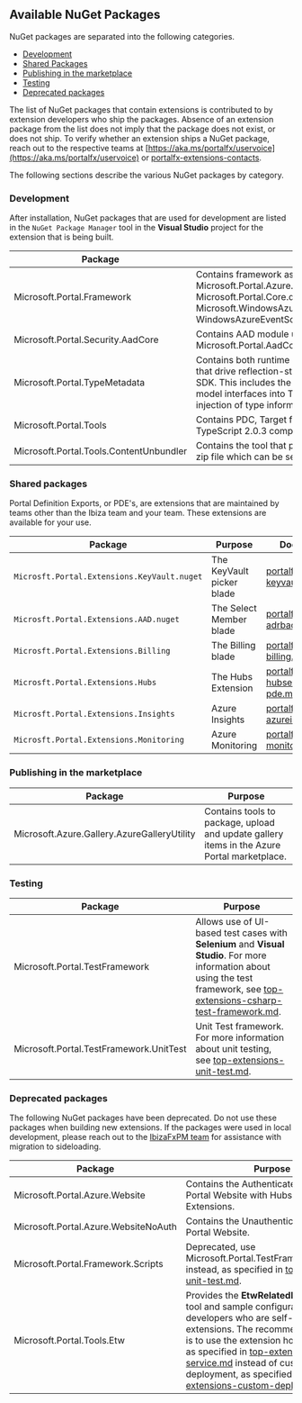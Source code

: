 ## Available NuGet Packages

NuGet packages are separated into the following categories.

* [Development](#development)
* [Shared Packages](#shared-packages)
* [Publishing in the marketplace](#publishing-in-the-marketplace)
* [Testing](#testing)
* [Deprecated packages](#deprecated-packages)

The list of NuGet packages that contain extensions is contributed to by extension developers who ship the packages. Absence of an extension package from the list does not imply that the package does not exist, or does not ship. To verify whether an extension ships a NuGet package, reach out to the respective teams at  [https://aka.ms/portalfx/uservoice](https://aka.ms/portalfx/uservoice)  or [portalfx-extensions-contacts](portalfx-extensions-contacts).

The following sections describe the various NuGet packages by category.

### Development

After installation, NuGet packages that are used for development are listed in the `NuGet Package Manager` tool in the **Visual Studio** project for the extension that is being built.
   
| Package | Purpose | 
| ------- | ------- |
| Microsoft.Portal.Framework | Contains framework assemblies Microsoft.Portal.Azure.dll, Microsoft.Portal.Core.dll,Microsoft.Portal.Framework.dll, Microsoft.WindowsAzure.ServiceRuntime.dll and WindowsAzureEventSource.dll.  |
| Microsoft.Portal.Security.AadCore | Contains AAD module used for auth Microsoft.Portal.AadCore.dll | 
| Microsoft.Portal.TypeMetadata  | Contains both runtime and compile time components that drive reflection-style features for the Azure Portal SDK.  This includes the compile time generation of C# model interfaces into TypeScript interfaces, and the injection of type information into the portal at runtime. | 
| Microsoft.Portal.Tools | Contains PDC, Target files (.target) , [Definition files](portalfx-extensions-glossary-onboarding.md) and TypeScript 2.0.3 compiler. | 
| Microsoft.Portal.Tools.ContentUnbundler | Contains the tool that packages an extension UI into a zip file which can be served by the hosting service. | 

### Shared packages

Portal Definition Exports, or PDE's, are extensions that are maintained by teams other than the Ibiza team and your team. These extensions are available for your use.

| Package                                     | Purpose                   | Document |
| ------------------------------------------- | ------------------------- | -------- |
| `Microsft.Portal.Extensions.KeyVault.nuget` | The KeyVault picker blade | [portalfx-pde-keyvault.md](portalfx-pde-keyvault.md) |
| `Microsft.Portal.Extensions.AAD.nuget     ` | The Select Member blade   | [portalfx-pde-adrbac.md](portalfx-pde-adrbac.md) |
| `Microsft.Portal.Extensions.Billing`        | The Billing blade         | [portalfx-pde-billing.md](portalfx-pde-billing.md) |
| `Microsft.Portal.Extensions.Hubs`           | The Hubs Extension        | [portalfx-hubsextension-pde.md](portalfx-hubsextension-pde.md) |
| `Microsft.Portal.Extensions.Insights`       | Azure Insights            | [portalfx-pde-azureinsights.md](portalfx-pde-azureinsights.md) |
| `Microsft.Portal.Extensions.Monitoring`     | Azure Monitoring          | [portalfx-pde-monitoring.md](portalfx-pde-monitoring.md) |

### Publishing in the marketplace

| Package | Purpose | 
| ------- | ------- |
| Microsoft.Azure.Gallery.AzureGalleryUtility | Contains tools to package, upload and update gallery items in the Azure Portal marketplace. | 

### Testing

| Package | Purpose | 
| ------- | ------- |
| Microsoft.Portal.TestFramework | Allows use of UI-based test cases with **Selenium** and **Visual Studio**. For more information about using the test framework, see [top-extensions-csharp-test-framework.md](top-extensions-csharp-test-framework.md). | 
| Microsoft.Portal.TestFramework.UnitTest | Unit Test framework. For more information about unit testing,  see [top-extensions-unit-test.md](top-extensions-unit-test.md). | 

### Deprecated packages

The following NuGet packages have been deprecated. Do not use these packages when building new extensions. If the packages were used in local development, please reach out to the <a href="mailto:IbizaFxPM@microsoft.com?subject=Migration to Sideloading">IbizaFxPM team</a> for assistance with migration to sideloading.

| Package | Purpose | 
| ------- | ------- |
| Microsoft.Portal.Azure.Website | Contains the Authenticated Developer Portal Website with Hubs and Billing Extensions. | 
| Microsoft.Portal.Azure.WebsiteNoAuth | Contains the Unauthenticated Developer Portal Website. | 
| Microsoft.Portal.Framework.Scripts | Deprecated, use Microsoft.Portal.TestFramework.UnitTest instead, as specified in  [top-extensions-unit-test.md](top-extensions-unit-test.md).  | 
| Microsoft.Portal.Tools.Etw | Provides the **EtwRelatedFilesUtility.exe** tool and sample configurations for developers who are self-hosting extensions. The recommended practice is to use the extension hosting service as specified in [top-extensions-hosting-service.md](top-extensions-hosting-service.md) instead of custom deployment, as specified in [top-extensions-custom-deployment.md](top-extensions-custom-deployment.md).  | 

